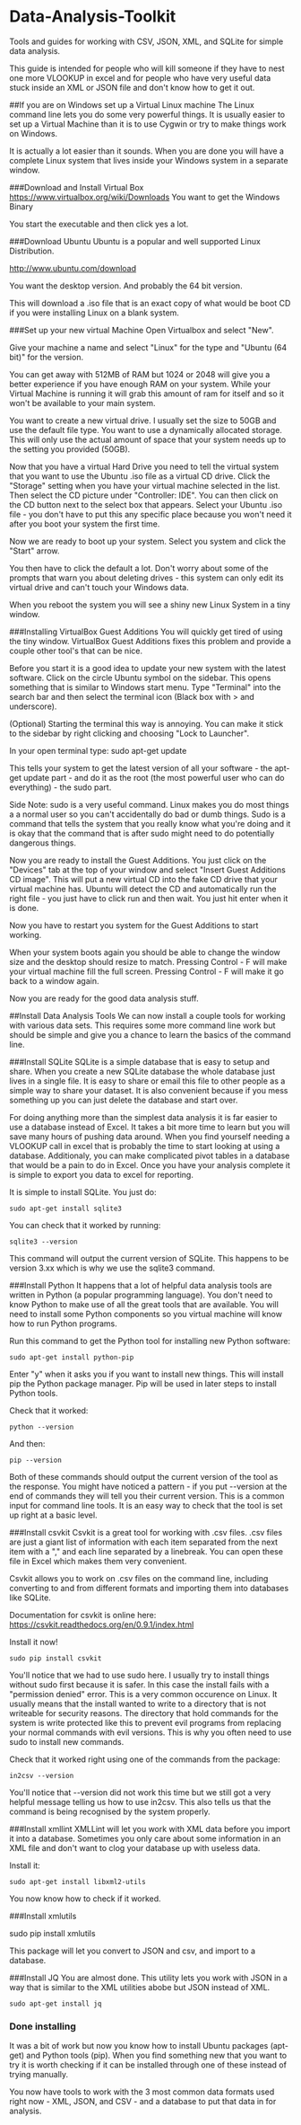 # Data-Analysis-Toolkit
Tools and guides for working with CSV, JSON, XML, and SQLite for simple data analysis.

This guide is intended for people who will kill someone if they have to nest one more VLOOKUP in excel and for people who have very useful data stuck inside an XML or JSON file and don't know how to get it out. 

##If you are on Windows set up a Virtual Linux machine
The Linux command line lets you do some very powerful things. It is usually easier to set up a Virtual Machine than it is to use Cygwin or try to make things work on Windows.

It is actually a lot easier than it sounds. When you are done you will have a complete Linux system that lives inside your Windows system in a separate window. 

###Download and Install Virtual Box
https://www.virtualbox.org/wiki/Downloads
You want to get the Windows Binary

You start the executable and then click yes a lot.

###Download Ubuntu
Ubuntu is a popular and well supported Linux Distribution.

http://www.ubuntu.com/download

You want the desktop version. And probably the 64 bit version. 

This will download a .iso file that is an exact copy of what would be boot CD if you were installing Linux on a blank system.

###Set up your new virtual Machine
Open Virtualbox and select "New".

Give your machine a name and select "Linux" for the type and "Ubuntu (64 bit)" for the version.

You can get away with 512MB of RAM but 1024 or 2048 will give you a better experience if you have enough RAM on your system. While your Virtual Machine is running it will grab this amount of ram for itself and so it won't be available to your main system.

You want to create a new virtual drive. I usually set the size to 50GB and use the default file type. You want to use a dynamically allocated storage. This will only use the actual amount of space that your system needs up to the setting you provided (50GB). 

Now that you have a virtual Hard Drive you need to tell the virtual system that you want to use the Ubuntu .iso file as a virtual CD drive. Click the "Storage" setting when you have your virtual machine selected in the list. Then select the CD picture under "Controller: IDE". You can then click on the CD button next to the select box that appears. Select your Ubuntu .iso file - you don't have to put this any specific place because you won't need it after you boot your system the first time.

Now we are ready to boot up your system. Select you system and click the "Start" arrow.

You then have to click the default a lot. Don't worry about some of the prompts that warn you about deleting drives - this system can only edit its virtual drive and can't touch your Windows data.

When you reboot the system you will see a shiny new Linux System in a tiny window.

###Installing VirtualBox Guest Additions
You will quickly get tired of using the tiny window. VirtualBox Guest Additions fixes this problem and provide a couple other tool's that can be nice.

Before you start it is a good idea to update your new system with the latest software. Click on the circle Ubuntu symbol on the sidebar. This opens something that is similar to Windows start menu. Type "Terminal" into the search bar and then select the terminal icon (Black box with > and underscore).

(Optional) Starting the terminal this way is annoying. You can make it stick to the sidebar by right clicking and choosing "Lock to Launcher".

In your open terminal type:
    sudo apt-get update

This tells your system to get the latest version of all your software - the apt-get update part - and do it as the root (the most powerful user who can do everything) - the sudo part.

Side Note: sudo is a very useful command. Linux makes you do most things a a normal user so you can't accidentally do bad or dumb things. Sudo is a command that tells the system that you really know what you're doing and it is okay that the command that is after sudo might need to do potentially dangerous things.


Now you are ready to install the Guest Additions. You just click on the "Devices" tab at the top of your window and select "Insert Guest Additions CD image". This will put a new virtual CD into the fake CD drive that your virtual machine has. Ubuntu will detect the CD and automatically run the right file - you just have to click run and then wait. You just hit enter when it is done.

Now you have to restart you system for the Guest Additions to start working.

When your system boots again you should be able to change the window size and the desktop should resize to match. Pressing Control - F will make your virtual machine fill the full screen. Pressing Control - F will make it go back to a window again.

Now you are ready for the good data analysis stuff.

##Install Data Analysis Tools
We can now install a couple tools for working with various data sets. This requires some more command line work but should be simple and give you a chance to learn the basics of the command line. 

###Install SQLite
SQLite is a simple database that is easy to setup and share. When you create a new SQLite database the whole database just lives in a single file. It is easy to share or email this file to other people as a simple way to share your dataset. It is also convenient because if you mess something up you can just delete the database and start over. 

For doing anything more than the simplest data analysis it is far easier to use a database instead of Excel. It takes a bit more time to learn but you will save many hours of pushing data around. When you find yourself needing a VLOOKUP call in excel that is probably the time to start looking at using a database. Additionaly, you can make complicated pivot tables in a database that would be a pain to do in Excel. Once you have your analysis complete it is simple to export you data to excel for reporting.

It is simple to install SQLite. You just do:

    sudo apt-get install sqlite3

You can check that it worked by running:

    sqlite3 --version

This command will output the current version of SQLite. This happens to be version 3.xx which is why we use the sqlite3 command.

###Install Python
It happens that a lot of helpful data analysis tools are written in Python (a popular programming language). You don't need to know Python to make use of all the great tools that are available. You will need to install some Python components so you virtual machine will know how to run Python programs.

Run this command to get the Python tool for installing new Python software:

    sudo apt-get install python-pip

Enter "y" when it asks you if you want to install new things. This will install pip the Python package manager. Pip will be used in later steps to install Python tools.

Check that it worked:

    python --version

And then:

    pip --version

Both of these commands should output the current version of the tool as the response. You might have noticed a pattern - if you put --version at the end of commands they will tell you their current version. This is a common input for command line tools. It is an easy way to check that the tool is set up right at a basic level.

###Install csvkit
Csvkit is a great tool for working with .csv files. .csv files are just a giant list of information with each item separated from the next item with a "," and each line separated by a linebreak. You can open these file in Excel which makes them very convenient.

Csvkit allows you to work on .csv files on the command line, including converting to and from different formats and importing them into databases like SQLite. 

Documentation for csvkit is online here:
https://csvkit.readthedocs.org/en/0.9.1/index.html

Install it now!

    sudo pip install csvkit

You'll notice that we had to use sudo here. I usually try to install things without sudo first because it is safer. In this case the install fails with a "permission denied" error. This is a very common occurence on Linux. It usually means that the install wanted to write to a directory that is not writeable for security reasons. The directory that hold commands for the system is write protected like this to prevent evil programs from replacing your normal commands with evil versions. This is why you often need to use sudo to install new commands.

Check that it worked right using one of the commands from the package:

    in2csv --version

You'll notice that --version did not work this time but we still got a very helpful message telling us how to use in2csv. This also tells us that the command is being recognised by the system properly.

###Install xmllint
XMLLint will let you work with XML data before you import it into a database. Sometimes you only care about some information in an XML file and don't want to clog your database up with useless data. 

Install it:

    sudo apt-get install libxml2-utils

You now know how to check if it worked.

###Install xmlutils

   sudo pip install xmlutils

This package will let you convert to JSON and csv, and import to a database.

###Install JQ
You are almost done. This utility lets you work with JSON in a way that is similar to the XML utilities abobe but JSON instead of XML.

    sudo apt-get install jq

### Done installing
It was a bit of work but now you know how to install Ubuntu packages (apt-get) and Python tools (pip). When you find something new that you want to try it is worth checking if it can be installed through one of these instead of trying manually.

You now have tools to work with the 3 most common data formats used right now - XML, JSON, and CSV - and a database to put that data in for analysis.
